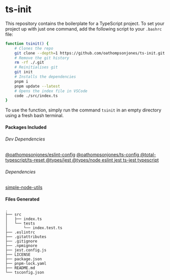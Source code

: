 # ts-init
This repository contains the boilerplate for a TypeScript project.
To set your project up with just one command, add the following script to your `.bashrc` file:
```sh
function tsinit() {
    # Clones the repo
    git clone --depth=1 https://github.com/oathompsonjones/ts-init.git .
    # Remove the git history
    rm -rf ./.git
    # Reinitialises git
    git init
    # Installs the dependencies
    pnpm i
    pnpm update --latest
    # Opens the index file in VSCode
    code ./src/index.ts
}
```
To use the function, simply run the command `tsinit` in an empty directory using a fresh bash terminal.

#### Packages Included
###### Dev Dependencies
[@oathompsonjones/eslint-config](https://npmjs.org/package/@oathompsonjones/eslint-config)
[@oathompsonjones/ts-config    ](https://npmjs.org/package/@oathompsonjones/ts-config    )
[@total-typescript/ts-reset    ](https://npmjs.org/package/@total-typescript/ts-reset    )
[@types/jest                   ](https://npmjs.org/package/@types/jest                   )
[@types/node                   ](https://npmjs.org/package/@types/node                   )
[eslint                        ](https://npmjs.org/package/eslint                        )
[jest                          ](https://npmjs.org/package/jest                          )
[ts-jest                       ](https://npmjs.org/package/ts-jest                       )
[typescript                    ](https://npmjs.org/package/typescript                    )
###### Dependencies
[simple-node-utils             ](https://npmjs.org/package/simple-node-utils             )

#### Files Generated
```
.
├── src
│   ├── index.ts
│   └── tests
│       └── index.test.ts
├── .eslintrc
├── .gitattributes
├── .gitignore
├── .npmignore
├── jest.config.js
├── LICENSE
├── package.json
├── pnpm-lock.yaml
├── README.md
└── tsconfig.json
```